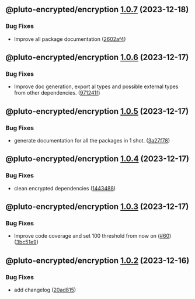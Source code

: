 ## @pluto-encrypted/encryption [1.0.7](https://github.com/elribonazo/pluto-encrypted/compare/@pluto-encrypted/encryption@1.0.6...@pluto-encrypted/encryption@1.0.7) (2023-12-18)


### Bug Fixes

* Improve all package documentation ([2602af4](https://github.com/elribonazo/pluto-encrypted/commit/2602af4f37f97eb2f70d39d79eb3c3e715e7cead))

## @pluto-encrypted/encryption [1.0.6](https://github.com/elribonazo/pluto-encrypted/compare/@pluto-encrypted/encryption@1.0.5...@pluto-encrypted/encryption@1.0.6) (2023-12-17)


### Bug Fixes

* Improve doc generation, export al types and possible external types from other dependencies. ([971241f](https://github.com/elribonazo/pluto-encrypted/commit/971241fd26aca33a0c1b8f01e36c56a9c8a8202c))

## @pluto-encrypted/encryption [1.0.5](https://github.com/elribonazo/pluto-encrypted/compare/@pluto-encrypted/encryption@1.0.4...@pluto-encrypted/encryption@1.0.5) (2023-12-17)


### Bug Fixes

* generate documentation for all the packages in 1 shot. ([3a27f78](https://github.com/elribonazo/pluto-encrypted/commit/3a27f78d122855a353efe814fdb7e48e0222ade2))

## @pluto-encrypted/encryption [1.0.4](https://github.com/elribonazo/pluto-encrypted/compare/@pluto-encrypted/encryption@1.0.3...@pluto-encrypted/encryption@1.0.4) (2023-12-17)


### Bug Fixes

* clean encrypted dependencies ([1443488](https://github.com/elribonazo/pluto-encrypted/commit/14434886507fd18bda5b562da57d852fc8e19648))

## @pluto-encrypted/encryption [1.0.3](https://github.com/elribonazo/pluto-encrypted/compare/@pluto-encrypted/encryption@1.0.2...@pluto-encrypted/encryption@1.0.3) (2023-12-17)


### Bug Fixes

* Improve code coverage and set 100 threshold from now on ([#60](https://github.com/elribonazo/pluto-encrypted/issues/60)) ([3bc51e9](https://github.com/elribonazo/pluto-encrypted/commit/3bc51e93b95a14611ea0799f5d7c22bfd69bb21a))

## @pluto-encrypted/encryption [1.0.2](https://github.com/elribonazo/pluto-encrypted/compare/@pluto-encrypted/encryption@1.0.1...@pluto-encrypted/encryption@1.0.2) (2023-12-16)


### Bug Fixes

* add changelog ([20ad815](https://github.com/elribonazo/pluto-encrypted/commit/20ad81572085922aafdf5ce0978c17af3125f6e4))
